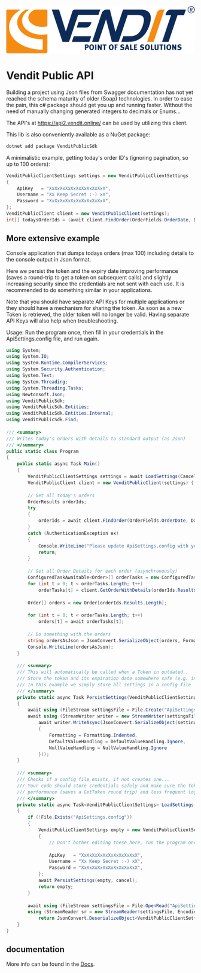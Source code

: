![Vendit logo](/Misc/LogoSmaller.png "Vendit Logo")

# Vendit Public API

Building a project using Json files from Swagger documentation has not yet reached the schema maturity of older (Soap) technologies. In order to ease the pain, this c# package should get you up and running faster. Without the need of manually changing generated integers to decimals or Enums...

The API's at https://api2.vendit.online/ can be used by utilizing this client.

This lib is also conveniently available as a NuGet package:

```cmd
dotnet add package VenditPublicSdk
```

A minimalistic example, getting today's order ID's (ignoring pagination, so up to 100 orders):

```C#
VenditPublicClientSettings settings = new VenditPublicClientSettings
{
    ApiKey   = "XxXxXxXxXxXxXxXxXxXxX",
    Username = "Xx Keep Secret :-) xX",
    Password = "XxXxXxXxXxXxXxXxXxXxX",
};
VenditPublicClient client = new VenditPublicClient(settings);
int[] todaysOrderIds = (await client.FindOrder(OrderFields.OrderDate, DateTime.Today, FilterComparison.GreaterOrEqual)).Results;
```

## More extensive example

Console application that dumps todays orders (max 100) including details to the console output in Json format.

Here we persist the token and the expiry date improving performance (saves a round-trip to get a token on subsequent calls) and slightly increasing security since the credentials are not sent with each use. It is recommended  to do something similar in your applications.

Note that you should have separate API Keys for multiple applications or they should have a mechanism for sharing the token. As soon as a new Token is retrieved, the older token will no longer be valid. Having separate API Keys will also help when troubleshooting.

Usage: Run the program once, then fill in your credentials in the ApiSettings.config file, and run again.

```C#
using System;
using System.IO;
using System.Runtime.CompilerServices;
using System.Security.Authentication;
using System.Text;
using System.Threading;
using System.Threading.Tasks;
using Newtonsoft.Json;
using VenditPublicSdk;
using VenditPublicSdk.Entities;
using VenditPublicSdk.Entities.Internal;
using VenditPublicSdk.Find;

/// <summary>
/// Writes today's orders with details to standard output (as Json)
/// </summary>
public static class Program
{
    public static async Task Main()
    {
        VenditPublicClientSettings settings = await LoadSettings(CancellationToken.None);
        VenditPublicClient client = new VenditPublicClient(settings) { PersistSettings = PersistSettings };

        // Get all today's orders
        OrderResults orderIds;
        try
        {
            orderIds = await client.FindOrder(OrderFields.OrderDate, DateTime.Today, FilterComparison.GreaterOrEqual);
        }
        catch (AuthenticationException ex)
        {
            Console.WriteLine("Please update ApiSettings.config with your credentials.\r\n" + ex.Message);
            return;
        }

        // Get all Order Details for each order (asynchronously)
        ConfiguredTaskAwaitable<Order>[] orderTasks = new ConfiguredTaskAwaitable<Order>[orderIds.Results.Length];
        for (int t = 0; t < orderTasks.Length; t++)
            orderTasks[t] = client.GetOrderWithDetails(orderIds.Results[t]).ConfigureAwait(false);

        Order[] orders = new Order[orderIds.Results.Length];

        for (int t = 0; t < orderTasks.Length; t++)
            orders[t] = await orderTasks[t];

        // Do something with the orders
        string ordersAsJson = JsonConvert.SerializeObject(orders, Formatting.Indented);
        Console.WriteLine(ordersAsJson);
    }

    /// <summary>
    /// This will automatically be called when a Token in outdated..
    /// Store the token and its expiration date somewhere safe (e.g. in a database)
    /// In this example we simply store all settings in a config file
    /// </summary>
    private static async Task PersistSettings(VenditPublicClientSettings settings, CancellationToken cancel)
    {
        await using (FileStream settingsFile = File.Create("ApiSettings.config"))
        await using (StreamWriter writer = new StreamWriter(settingsFile, Encoding.UTF8))
            await writer.WriteAsync(JsonConvert.SerializeObject(settings, new JsonSerializerSettings()
            {
                Formatting = Formatting.Indented, 
                DefaultValueHandling = DefaultValueHandling.Ignore,
                NullValueHandling = NullValueHandling.Ignore
            }));
    }

    /// <summary>
    /// Checks if a config file exists, if not creates one...
    /// Your code should store credentials safely and make sure the Token and expiration date are also retrieved for better
    /// performance (saves a GetToken round trip) and less frequent logins (exposure of credentials).
    /// </summary>
    private static async Task<VenditPublicClientSettings> LoadSettings(CancellationToken cancel)
    {
        if (!File.Exists("ApiSettings.config"))
        {
            VenditPublicClientSettings empty = new VenditPublicClientSettings
            {
                // Don't bother editing these here, run the program once and then update ApiSettings.config with your credentials

                ApiKey   = "XxXxXxXxXxXxXxXxXxXxX",
                Username = "Xx Keep Secret :-) xX",
                Password = "XxXxXxXxXxXxXxXxXxXxX",
            };
            await PersistSettings(empty, cancel);
            return empty;
        }

        await using (FileStream settingsFile = File.OpenRead("ApiSettings.config"))
        using (StreamReader sr = new StreamReader(settingsFile, Encoding.UTF8))
            return JsonConvert.DeserializeObject<VenditPublicClientSettings>(await sr.ReadToEndAsync(cancel));
    }
}
```

## documentation

More info can be found in the [Docs](/Docs/Search.md).